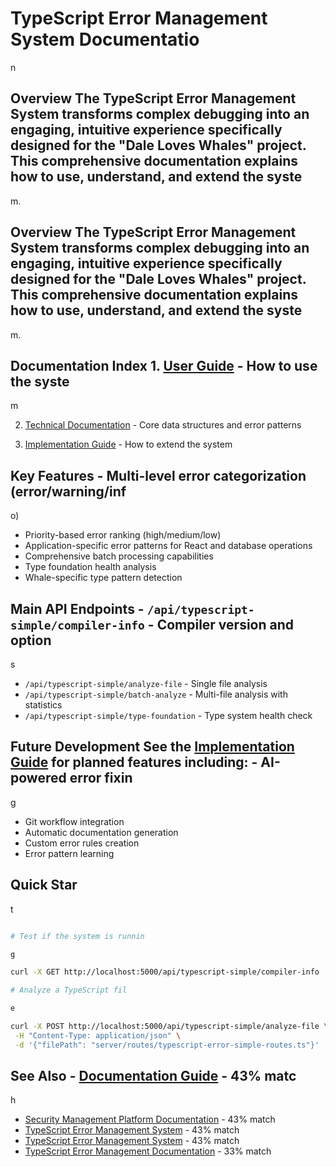 # TypeScript Error Management System Documentatio

n

## Overview The TypeScript Error Management System transforms complex debugging into an engaging, intuitive experience specifically designed for the "Dale Loves Whales" project. This comprehensive documentation explains how to use, understand, and extend the syste

m.

## Overview The TypeScript Error Management System transforms complex debugging into an engaging, intuitive experience specifically designed for the "Dale Loves Whales" project. This comprehensive documentation explains how to use, understand, and extend the syste

m.

## Documentation Index 1. [User Guide](./typescript-error-user-guide.md) - How to use the syste

m

2. [Technical Documentation](./typescript-error-technical.md) - Core data structures and error patterns

3. [Implementation Guide](./typescript-error-implementation-guide.md) - How to extend the system

## Key Features - Multi-level error categorization (error/warning/inf

o)

- Priority-based error ranking (high/medium/low)
- Application-specific error patterns for React and database operations
- Comprehensive batch processing capabilities
- Type foundation health analysis
- Whale-specific type pattern detection

## Main API Endpoints - `/api/typescript-simple/compiler-info` - Compiler version and option

s

- `/api/typescript-simple/analyze-file` - Single file analysis
- `/api/typescript-simple/batch-analyze` - Multi-file analysis with statistics
- `/api/typescript-simple/type-foundation` - Type system health check

## Future Development See the [Implementation Guide](./typescript-error-implementation-guide.md) for planned features including: - AI-powered error fixin

g

- Git workflow integration
- Automatic documentation generation
- Custom error rules creation
- Error pattern learning

## Quick Star

t

```bash

# Test if the system is runnin

g

curl -X GET http://localhost:5000/api/typescript-simple/compiler-info

# Analyze a TypeScript fil

e

curl -X POST http://localhost:5000/api/typescript-simple/analyze-file \
 -H "Content-Type: application/json" \
 -d '{"filePath": "server/routes/typescript-error-simple-routes.ts"}'
```

## See Also - [Documentation Guide](DOCUMENTATION.md) - 43% matc

h

- [Security Management Platform Documentation](consolidated-index.md) - 43% match
- [TypeScript Error Management System](typescript/TYPESCRIPT-ERROR-MANAGEMENT.md) - 43% match
- [TypeScript Error Management System](typescript/consolidated-typescript-error-management.md) - 43% match
- [TypeScript Error Management Documentation](typescript/README.md) - 33% match